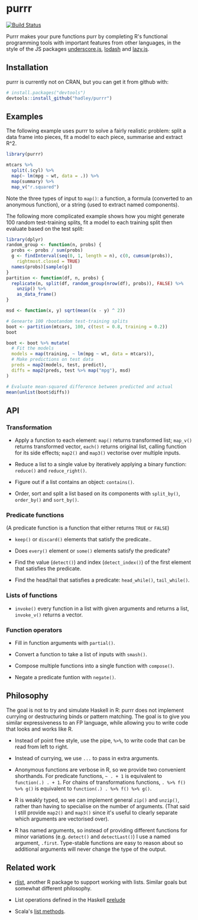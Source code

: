 # purrr

[![Build Status](https://travis-ci.org/hadley/purrr.png?branch=master)](https://travis-ci.org/hadley/purrr)

Purrr makes your pure functions purr by completing R's functional programming tools with important features from other languages, in the style of the JS packages [underscore.js](http://underscorejs.org), [lodash](https://lodash.com) and [lazy.js](http://danieltao.com/lazy.js/). 

## Installation

purrr is currently not on CRAN, but you can get it from github with:

```R
# install.packages("devtools")
devtools::install_github("hadley/purrr")
```

## Examples

The following example uses purrr to solve a fairly realistic problem: split a data frame into pieces, fit a model to each piece, summarise and extract R^2.

```R
library(purrr)

mtcars %>%
  split(.$cyl) %>%
  map(~ lm(mpg ~ wt, data = .)) %>%
  map(summary) %>%
  map_v("r.squared")
```

Note the three types of input to `map()`: a function, a formula (converted to an anonymous function), or a string (used to extract named components).

The following more complicated example shows how you might generate 100 random test-training splits, fit a model to each training split then evaluate based on the test split:

```R
library(dplyr)
random_group <- function(n, probs) {
  probs <- probs / sum(probs)
  g <- findInterval(seq(0, 1, length = n), c(0, cumsum(probs)), 
    rightmost.closed = TRUE)
  names(probs)[sample(g)]
}
partition <- function(df, n, probs) {
  replicate(n, split(df, random_group(nrow(df), probs)), FALSE) %>% 
    unzip() %>% 
    as_data_frame()
}

msd <- function(x, y) sqrt(mean((x - y) ^ 2))

# Genearte 100 rbootandom test-training splits
boot <- partition(mtcars, 100, c(test = 0.8, training = 0.2))
boot

boot <- boot %>% mutate(
  # Fit the models
  models = map(training, ~ lm(mpg ~ wt, data = mtcars)),
  # Make predictions on test data
  preds = map2(models, test, predict),
  diffs = map2(preds, test %>% map("mpg"), msd) 
)

# Evaluate mean-squared difference between predicted and actual
mean(unlist(boot$diffs))
```

## API

### Transformation

* Apply a function to each element: `map()` returns transformed list; 
  `map_v()` returns transformed vector, `each()` returns original list, calling 
  function for its side effects; `map2()` and `map3()` vectorise over multiple 
  inputs.

* Reduce a list to a single value by iteratively applying a binary 
  function: `reduce()` and `reduce_right()`.

* Figure out if a list contains an object: `contains()`.

* Order, sort and split a list based on its components with `split_by()`,
  `order_by()` and `sort_by()`.

### Predicate functions

(A predicate function is a function that either returns `TRUE` or `FALSE`)

* `keep()` or `discard()` elements that satisfy the predicate..

* Does `every()` element or `some()` elements satisfy the predicate?

* Find the value (`detect()`) and index (`detect_index()`) of the first element 
  that satisfies the predicate.

* Find the head/tail that satisfies a predicate: `head_while()`, `tail_while()`.

### Lists of functions

* `invoke()` every function in a list with given arguments and returns 
  a list, `invoke_v()` returns a vector.

### Function operators

* Fill in function arguments with `partial()`. 

* Convert a function to take a list of inputs with `smash()`.

* Compose multiple functions into a single function with `compose()`.

* Negate a predicate funtion with `negate()`.

## Philosophy

The goal is not to try and simulate Haskell in R: purrr does not implement currying or destructuring binds or pattern matching. The goal is to give you similar expressiveness to an FP language, while allowing you to write code that looks and works like R.

* Instead of point free style, use the pipe, `%>%`, to write code that can be 
  read from left to right.

* Instead of currying, we use `...` to pass in extra arguments. 

* Anonymous functions are verbose in R, so we provide two convenient shorthands.
  For predicate functions, `~ . + 1` is equivalent to `function(.) . + 1`.
  For chains of transformations functions, `. %>% f() %>% g()` is 
  equivalent to `function(.) . %>% f() %>% g()`.
  
* R is weakly typed, so we can implement general `zip()` and `unzip()`, 
  rather than having to specialise on the number of arguments. (That said
  I still provide `map2()` and `map3()` since it's useful to clearly separate
  which arguments are vectorised over).
  
* R has named arguments, so instead of providing different functions for
  minor variations (e.g. `detect()` and `detectLast()`) I use a named 
  argument, `.first`. Type-stable functions are easy to reason about so
  additional arguments will never change the type of the output.
  
## Related work

* [rlist](http://renkun.me/rlist/), another R package to support working
  with lists. Similar goals but somewhat different philosophy.

* List operations defined in the Haskell [prelude][haskell]

* Scala's [list methods][scala].

[scala]:http://www.scala-lang.org/api/current/index.html#scala.collection.immutable.List
[haskell]:http://hackage.haskell.org/package/base-4.7.0.1/docs/Prelude.html#g:11
